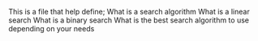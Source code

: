 This is a file that help define;
What is a search algorithm
What is a linear search
What is a binary search
What is the best search algorithm to use depending on your needs
